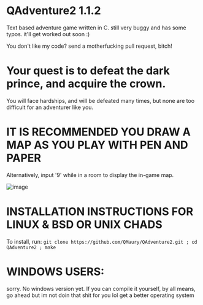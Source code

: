 # QAdventure2 1.1.2
Text based adventure game written in C.
still very buggy and has some typos. it'll get worked out soon :)

You don't like my code? send a motherfucking pull request, bitch!

# Your quest is to defeat the dark prince, and acquire the crown.
You will face hardships, and will be defeated many times, but none are too difficult for an adventurer like you.

# IT IS RECOMMENDED YOU DRAW A MAP AS YOU PLAY WITH PEN AND PAPER
Alternatively, input '9' while in a room to display the in-game map.

![image](https://user-images.githubusercontent.com/87496773/141252787-0b7567ec-b1c2-4fc3-a356-e76b8386c0f7.png)

# INSTALLATION INSTRUCTIONS FOR LINUX & BSD OR UNIX CHADS
To install, run: `git clone https://github.com/QMaury/QAdventure2.git ; cd QAdventure2 ; make`
 
# WINDOWS USERS:
sorry. No windows version yet. If you can compile it yourself, by all means, go ahead but im not doin that shit for you lol get a better operating system
